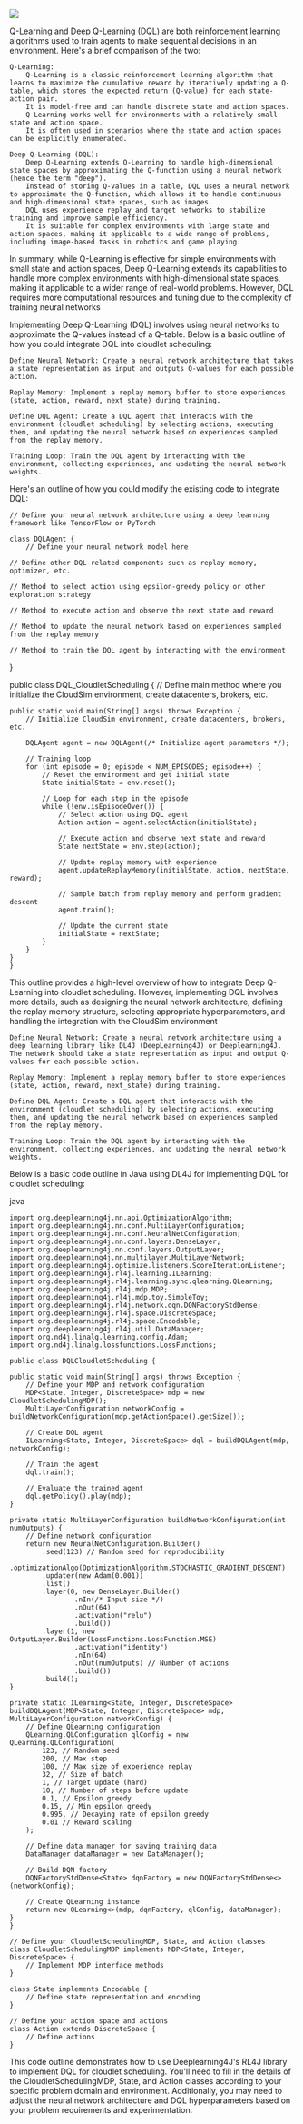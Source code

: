 ![](https://github.com/ArkS0001/CloudSim/blob/main/Reinforcement%20Learning/Deep%20Q%20network/Screenshot%202024-03-28%20at%2021-50-07%20Task%20Scheduling%20in%20Cloud%20Using%20Deep%20Reinforcement%20Learning%20-%201-s2.0-S1877050921006281-main.pdf.png)

Q-Learning and Deep Q-Learning (DQL) are both reinforcement learning algorithms used to train agents to make sequential decisions in an environment. Here's a brief comparison of the two:

    Q-Learning:
        Q-Learning is a classic reinforcement learning algorithm that learns to maximize the cumulative reward by iteratively updating a Q-table, which stores the expected return (Q-value) for each state-action pair.
        It is model-free and can handle discrete state and action spaces.
        Q-Learning works well for environments with a relatively small state and action space.
        It is often used in scenarios where the state and action spaces can be explicitly enumerated.

    Deep Q-Learning (DQL):
        Deep Q-Learning extends Q-Learning to handle high-dimensional state spaces by approximating the Q-function using a neural network (hence the term "deep").
        Instead of storing Q-values in a table, DQL uses a neural network to approximate the Q-function, which allows it to handle continuous and high-dimensional state spaces, such as images.
        DQL uses experience replay and target networks to stabilize training and improve sample efficiency.
        It is suitable for complex environments with large state and action spaces, making it applicable to a wide range of problems, including image-based tasks in robotics and game playing.

In summary, while Q-Learning is effective for simple environments with small state and action spaces, Deep Q-Learning extends its capabilities to handle more complex environments with high-dimensional state spaces, making it applicable to a wider range of real-world problems. However, DQL requires more computational resources and tuning due to the complexity of training neural networks

Implementing Deep Q-Learning (DQL) involves using neural networks to approximate the Q-values instead of a Q-table. Below is a basic outline of how you could integrate DQL into cloudlet scheduling:

    Define Neural Network: Create a neural network architecture that takes a state representation as input and outputs Q-values for each possible action.

    Replay Memory: Implement a replay memory buffer to store experiences (state, action, reward, next_state) during training.

    Define DQL Agent: Create a DQL agent that interacts with the environment (cloudlet scheduling) by selecting actions, executing them, and updating the neural network based on experiences sampled from the replay memory.

    Training Loop: Train the DQL agent by interacting with the environment, collecting experiences, and updating the neural network weights.

Here's an outline of how you could modify the existing code to integrate DQL:


    // Define your neural network architecture using a deep learning framework like TensorFlow or PyTorch
    
    class DQLAgent {
        // Define your neural network model here
        
    // Define other DQL-related components such as replay memory, optimizer, etc.

    // Method to select action using epsilon-greedy policy or other exploration strategy

    // Method to execute action and observe the next state and reward

    // Method to update the neural network based on experiences sampled from the replay memory

    // Method to train the DQL agent by interacting with the environment
}

public class DQL_CloudletScheduling {
    // Define main method where you initialize the CloudSim environment, create datacenters, brokers, etc.

    public static void main(String[] args) throws Exception {
        // Initialize CloudSim environment, create datacenters, brokers, etc.

        DQLAgent agent = new DQLAgent(/* Initialize agent parameters */);

        // Training loop
        for (int episode = 0; episode < NUM_EPISODES; episode++) {
            // Reset the environment and get initial state
            State initialState = env.reset();

            // Loop for each step in the episode
            while (!env.isEpisodeOver()) {
                // Select action using DQL agent
                Action action = agent.selectAction(initialState);

                // Execute action and observe next state and reward
                State nextState = env.step(action);

                // Update replay memory with experience
                agent.updateReplayMemory(initialState, action, nextState, reward);

                // Sample batch from replay memory and perform gradient descent
                agent.train();

                // Update the current state
                initialState = nextState;
            }
        }
    }
    }

This outline provides a high-level overview of how to integrate Deep Q-Learning into cloudlet scheduling. However, implementing DQL involves more details, such as designing the neural network architecture, defining the replay memory structure, selecting appropriate hyperparameters, and handling the integration with the CloudSim environment

    Define Neural Network: Create a neural network architecture using a deep learning library like DL4J (DeepLearning4J) or Deeplearning4J. The network should take a state representation as input and output Q-values for each possible action.

    Replay Memory: Implement a replay memory buffer to store experiences (state, action, reward, next_state) during training.

    Define DQL Agent: Create a DQL agent that interacts with the environment (cloudlet scheduling) by selecting actions, executing them, and updating the neural network based on experiences sampled from the replay memory.

    Training Loop: Train the DQL agent by interacting with the environment, collecting experiences, and updating the neural network weights.

Below is a basic code outline in Java using DL4J for implementing DQL for cloudlet scheduling:

java

    import org.deeplearning4j.nn.api.OptimizationAlgorithm;
    import org.deeplearning4j.nn.conf.MultiLayerConfiguration;
    import org.deeplearning4j.nn.conf.NeuralNetConfiguration;
    import org.deeplearning4j.nn.conf.layers.DenseLayer;
    import org.deeplearning4j.nn.conf.layers.OutputLayer;
    import org.deeplearning4j.nn.multilayer.MultiLayerNetwork;
    import org.deeplearning4j.optimize.listeners.ScoreIterationListener;
    import org.deeplearning4j.rl4j.learning.ILearning;
    import org.deeplearning4j.rl4j.learning.sync.qlearning.QLearning;
    import org.deeplearning4j.rl4j.mdp.MDP;
    import org.deeplearning4j.rl4j.mdp.toy.SimpleToy;
    import org.deeplearning4j.rl4j.network.dqn.DQNFactoryStdDense;
    import org.deeplearning4j.rl4j.space.DiscreteSpace;
    import org.deeplearning4j.rl4j.space.Encodable;
    import org.deeplearning4j.rl4j.util.DataManager;
    import org.nd4j.linalg.learning.config.Adam;
    import org.nd4j.linalg.lossfunctions.LossFunctions;
    
    public class DQLCloudletScheduling {

    public static void main(String[] args) throws Exception {
        // Define your MDP and network configuration
        MDP<State, Integer, DiscreteSpace> mdp = new CloudletSchedulingMDP();
        MultiLayerConfiguration networkConfig = buildNetworkConfiguration(mdp.getActionSpace().getSize());

        // Create DQL agent
        ILearning<State, Integer, DiscreteSpace> dql = buildDQLAgent(mdp, networkConfig);

        // Train the agent
        dql.train();

        // Evaluate the trained agent
        dql.getPolicy().play(mdp);
    }

    private static MultiLayerConfiguration buildNetworkConfiguration(int numOutputs) {
        // Define network configuration
        return new NeuralNetConfiguration.Builder()
            .seed(123) // Random seed for reproducibility
            .optimizationAlgo(OptimizationAlgorithm.STOCHASTIC_GRADIENT_DESCENT)
            .updater(new Adam(0.001))
            .list()
            .layer(0, new DenseLayer.Builder()
                    .nIn(/* Input size */)
                    .nOut(64)
                    .activation("relu")
                    .build())
            .layer(1, new OutputLayer.Builder(LossFunctions.LossFunction.MSE)
                    .activation("identity")
                    .nIn(64)
                    .nOut(numOutputs) // Number of actions
                    .build())
            .build();
    }

    private static ILearning<State, Integer, DiscreteSpace> buildDQLAgent(MDP<State, Integer, DiscreteSpace> mdp, MultiLayerConfiguration networkConfig) {
        // Define QLearning configuration
        QLearning.QLConfiguration qlConfig = new QLearning.QLConfiguration(
            123, // Random seed
            200, // Max step
            100, // Max size of experience replay
            32, // Size of batch
            1, // Target update (hard)
            10, // Number of steps before update
            0.1, // Epsilon greedy
            0.15, // Min epsilon greedy
            0.995, // Decaying rate of epsilon greedy
            0.01 // Reward scaling
        );

        // Define data manager for saving training data
        DataManager dataManager = new DataManager();

        // Build DQN factory
        DQNFactoryStdDense<State> dqnFactory = new DQNFactoryStdDense<>(networkConfig);

        // Create QLearning instance
        return new QLearning<>(mdp, dqnFactory, qlConfig, dataManager);
    }
    }
    
    // Define your CloudletSchedulingMDP, State, and Action classes
    class CloudletSchedulingMDP implements MDP<State, Integer, DiscreteSpace> {
        // Implement MDP interface methods
    }
    
    class State implements Encodable {
        // Define state representation and encoding
    }
    
    // Define your action space and actions
    class Action extends DiscreteSpace {
        // Define actions
    }

This code outline demonstrates how to use Deeplearning4J's RL4J library to implement DQL for cloudlet scheduling. You'll need to fill in the details of the CloudletSchedulingMDP, State, and Action classes according to your specific problem domain and environment. Additionally, you may need to adjust the neural network architecture and DQL hyperparameters based on your problem requirements and experimentation.
